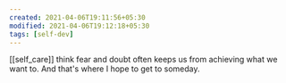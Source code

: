 ```yaml
---
created: 2021-04-06T19:11:56+05:30
modified: 2021-04-06T19:12:18+05:30
tags: [self-dev]
---
```

[[self_care]]
think fear and doubt often keeps us from achieving what we want to. And that's where I hope to get to someday.